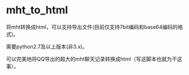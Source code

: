 # mht_to_html

将mht转换成html，可以支持导出文件(目前仅支持7bit编码和base64编码的格式)。

需要python2.7及以上版本(非3.x)。

可以完美地将QQ导出的超大的mht聊天记录转换成html（写这脚本也就为干这事）。
